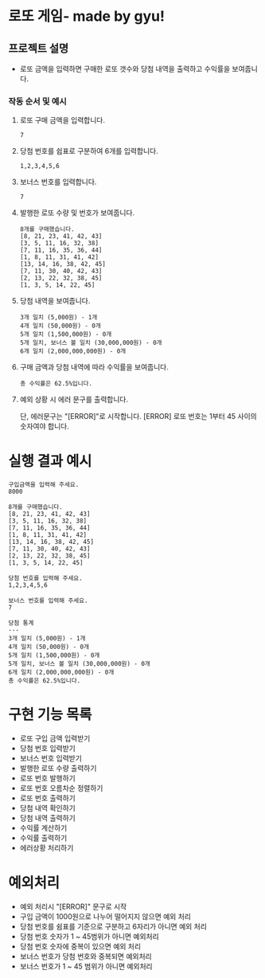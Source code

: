 # 로또 게임- made by gyu!

## 프로젝트 설명

- 로또 금액을 입력하면 구매한 로또 갯수와 당첨 내역을 출력하고 수익률을 보여줍니다.

### 작동 순서 및 예시

1. 로또 구매 금액을 입력합니다.
   ```
   7
   ```
2. 당첨 번호를 쉽표로 구분하여 6개를 입력합니다.
   ```
   1,2,3,4,5,6
   ```
3. 보너스 번호를 입력합니다.
   ```
   7
   ```
4. 발행한 로또 수량 및 번호가 보여줍니다.
   ```
   8개를 구매했습니다.
   [8, 21, 23, 41, 42, 43]
   [3, 5, 11, 16, 32, 38]
   [7, 11, 16, 35, 36, 44]
   [1, 8, 11, 31, 41, 42]
   [13, 14, 16, 38, 42, 45]
   [7, 11, 30, 40, 42, 43]
   [2, 13, 22, 32, 38, 45]
   [1, 3, 5, 14, 22, 45]
   ```
5. 당첨 내역을 보여줍니다.
   ```
   3개 일치 (5,000원) - 1개
   4개 일치 (50,000원) - 0개
   5개 일치 (1,500,000원) - 0개
   5개 일치, 보너스 볼 일치 (30,000,000원) - 0개
   6개 일치 (2,000,000,000원) - 0개
   ```
6. 구매 금액과 당첨 내역에 따라 수익률을 보여줍니다.
   ```
   총 수익률은 62.5%입니다.
   ```
7. 예외 상황 시 에러 문구를 출력합니다.

   단, 에러문구는 "[ERROR]"로 시작합니다. [ERROR] 로또 번호는 1부터 45 사이의 숫자여야 합니다.

# 실행 결과 예시

    구입금액을 입력해 주세요.
    8000

    8개를 구매했습니다.
    [8, 21, 23, 41, 42, 43]
    [3, 5, 11, 16, 32, 38]
    [7, 11, 16, 35, 36, 44]
    [1, 8, 11, 31, 41, 42]
    [13, 14, 16, 38, 42, 45]
    [7, 11, 30, 40, 42, 43]
    [2, 13, 22, 32, 38, 45]
    [1, 3, 5, 14, 22, 45]

    당첨 번호를 입력해 주세요.
    1,2,3,4,5,6

    보너스 번호를 입력해 주세요.
    7

    당첨 통계
    ---
    3개 일치 (5,000원) - 1개
    4개 일치 (50,000원) - 0개
    5개 일치 (1,500,000원) - 0개
    5개 일치, 보너스 볼 일치 (30,000,000원) - 0개
    6개 일치 (2,000,000,000원) - 0개
    총 수익률은 62.5%입니다.

# 구현 기능 목록

- 로또 구입 금액 입력받기
- 당첨 번호 입력받기
- 보너스 번호 입력받기
- 발행한 로또 수량 출력하기
- 로또 번호 발행하기
- 로또 번호 오름차순 정렬하기
- 로또 번호 출력하기
- 당첨 내역 확인하기
- 당첨 내역 출력하기
- 수익률 계산하기
- 수익률 출력하기
- 에러상황 처리하기

# 예외처리

- 예외 처리시 "[ERROR]" 문구로 시작
- 구입 금액이 1000원으로 나누어 떨어지지 않으면 예외 처리
- 당첨 번호를 쉼표를 기준으로 구분하고 6자리가 아니면 예외 처리
- 당첨 번호 숫자가 1 ~ 45범위가 아니면 예외처리
- 당첨 번호 숫자에 중복이 있으면 예외 처리
- 보너스 번호가 당첨 번호와 중복되면 예외처리
- 보너스 번호가 1 ~ 45 범위가 아니면 예외처리
